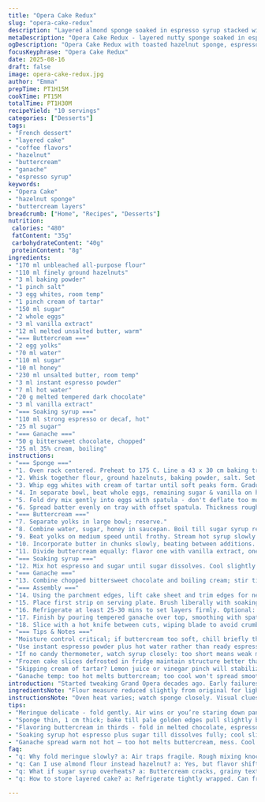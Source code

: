 ```yaml
---
title: "Opera Cake Redux"
slug: "opera-cake-redux"
description: "Layered almond sponge soaked in espresso syrup stacked with three flavored buttercreams and topped with shiny ganache. Classic approach with altered ratios for balance and texture, combining almond meal swapped with ground hazelnuts for nuttiness, and replacing sirop de maïs with honey for natural sweetness. Adjusted baking and chilling times based on visual cues and texture feel. Technique focus on folding meringue gently, recognizing bead stage sugar syrup, and gauging cake doneness by a faint golden hue. Ganache sheen signals readiness. Offers swap options like decaf espresso and oat milk cream. Holds up well, freeze before slicing for cleaner edges."
metaDescription: "Opera Cake Redux - layered nutty sponge soaked in espresso syrup with trio buttercreams topped by glossy ganache. Hazelnut swap, honey sweetened, balanced textures."
ogDescription: "Opera Cake Redux with toasted hazelnut sponge, espresso soaked layers, triple buttercream, and shiny ganache finish. Technique calls for gentle meringue folding and syrup heat checks."
focusKeyphrase: "Opera Cake Redux"
date: 2025-08-16
draft: false
image: opera-cake-redux.jpg
author: "Emma"
prepTime: PT1H15M
cookTime: PT15M
totalTime: PT1H30M
recipeYield: "10 servings"
categories: ["Desserts"]
tags:
- "French dessert"
- "layered cake"
- "coffee flavors"
- "hazelnut"
- "buttercream"
- "ganache"
- "espresso syrup"
keywords:
- "Opera Cake"
- "hazelnut sponge"
- "buttercream layers"
breadcrumb: ["Home", "Recipes", "Desserts"]
nutrition: 
 calories: "480"
 fatContent: "35g"
 carbohydrateContent: "40g"
 proteinContent: "8g"
ingredients:
- "170 ml unbleached all-purpose flour"
- "110 ml finely ground hazelnuts"
- "3 ml baking powder"
- "1 pinch salt"
- "3 egg whites, room temp"
- "1 pinch cream of tartar"
- "150 ml sugar"
- "2 whole eggs"
- "3 ml vanilla extract"
- "12 ml melted unsalted butter, warm"
- "=== Buttercream ==="
- "2 egg yolks"
- "70 ml water"
- "110 ml sugar"
- "10 ml honey"
- "230 ml unsalted butter, room temp"
- "3 ml instant espresso powder"
- "7 ml hot water"
- "20 g melted tempered dark chocolate"
- "3 ml vanilla extract"
- "=== Soaking syrup ==="
- "110 ml strong espresso or decaf, hot"
- "25 ml sugar"
- "=== Ganache ==="
- "50 g bittersweet chocolate, chopped"
- "25 ml 35% cream, boiling"
instructions:
- "=== Sponge ==="
- "1. Oven rack centered. Preheat to 175 C. Line a 43 x 30 cm baking tray with parchment leaving two sides overhang for lifting. Butter and dust lightly with flour."
- "2. Whisk together flour, ground hazelnuts, baking powder, salt. Set aside."
- "3. Whip egg whites with cream of tartar until soft peaks form. Gradually add half sugar, beat to firm peaks but not dry. Check texture; should cling but still glossy."
- "4. In separate bowl, beat whole eggs, remaining sugar & vanilla on high until pale, triples volume and ribbons drip slowly from whisk (about 9-11 mins)."
- "5. Fold dry mix gently into eggs with spatula - don't deflate too much. Add melted butter in drizzle, fold carefully till just combined. Then fold in meringue in two increments. The batter should be airy, but no streaks."
- "6. Spread batter evenly on tray with offset spatula. Thickness roughly uniform, about 1 cm. Bake 11-13 mins. Surface dry and golden, edges pulling slightly from pan but still tender when poked. Cool fully on rack."
- "=== Buttercream ==="
- "7. Separate yolks in large bowl; reserve."
- "8. Combine water, sugar, honey in saucepan. Boil till sugar syrup reaches 105-107 C on candy thermometer or when small bubbles form steadily in thickened syrup (about 3-4 mins)."
- "9. Beat yolks on medium speed until frothy. Stream hot syrup slowly into yolks, avoiding whisk blades to prevent splattering. Whip on high 12-15 mins till pale and cool to touch. (Less time if cooler kitchen.)"
- "10. Incorporate butter in chunks slowly, beating between additions. Should emulsify into fluffy texture, not greasy. Troubleshoot: if curdled, chill and whip again."
- "11. Divide buttercream equally: flavor one with vanilla extract, one with melted chocolate, one with dissolved espresso (instant coffee + water). Taste each; adjust bitterness or sweetness with small sugar or coffee additions."
- "=== Soaking syrup ==="
- "12. Mix hot espresso and sugar until sugar dissolves. Cool slightly before use. Can substitute decaf or strong chicory brew. Adjust sugar for acidity and bitterness of your coffee."
- "=== Ganache ==="
- "13. Combine chopped bittersweet chocolate and boiling cream; stir till smooth and glossy. Cool to room temp but not set, spreadable consistency."
- "=== Assembly ==="
- "14. Using the parchment edges, lift cake sheet and trim edges for neat 30 x 13 cm strips. Cut into three equal bands."
- "15. Place first strip on serving plate. Brush liberally with soaking syrup, absorbent sponge will take a good soaking but avoid soggy. Spread chocolate buttercream evenly. Layer second strip, soak, spread coffee buttercream. Top with third strip, soak, then vanilla buttercream, smoothing surface with offset spatula."
- "16. Refrigerate at least 25-30 mins to set layers firmly. Optional: trim edges for clean lines."
- "17. Finish by pouring tempered ganache over top, smoothing with spatula for sheen. Chill again until ganache firms up."
- "18. Slice with a hot knife between cuts, wiping blade to avoid crumb drag."
- "=== Tips & Notes ==="
- "Moisture control critical; if buttercream too soft, chill briefly then rewhip. Swapping almond flour for hazelnut changes flavor and texture; works well if lightly toasted beforehand."
- "Use instant espresso powder plus hot water rather than ready espresso to intensify coffee notes."
- "If no candy thermometer, watch syrup closely: too short means weak meringue, too long makes brittle meringue and grainy buttercream."
- "Frozen cake slices defrosted in fridge maintain structure better than fresh-cut for events."
- "Skipping cream of tartar? Lemon juice or vinegar pinch will stabilize whites."
- "Ganache temp: too hot melts buttercream; too cool won't spread smoothly."
introduction: "Started tweaking Grand Opera decades ago. Early failures—flat sponges, curdled buttercreams, puddled ganache. Learned crucial: meringue folding—gentle is king, knock out air and it's pancake time. Syrup temp hits for yolks are nail-biters but worth it; too cool, buttercream splits. Vanilla, chocolate, coffee—triple threat in layers but balance or bitterness wins. Espresso, strong but not burnt, cuts richness. Hazelnut swapped from almond gave new life, toasted smells prevail. Sponge’s thin, needs gentle bake—golden glow, not dark. Ganache spread warm, not hot—lesson learned hard way; messy melt downtown. Chill, slice cold or face crumble. Quiet artistry, no shortcuts. Taste buds thank me later."
ingredientsNote: "Flour measure reduced slightly from original for lighter crumb. Almond meal replaced by finely ground toasted hazelnuts for deeper nuttiness—not everyone's go-to but gives elegant twist. Baking powder minimal; too much makes brittle. Sugar split in meringue and egg phase for volume and stability. Butter temperature critical—too cold curdles, too warm melts meringue mix. Honey swap for corn syrup adds subtle floral notes and quicker whip in buttercream but changes consistency slightly—if unavailable, light corn syrup or glucose syrup work. Coffee powder dissolves better than brewed espresso to infuse buttercream smoothly without watering down. Cream minimum 35% fat—lower fat cream makes ganache slack. Don’t skimp on salt; even pinch enhances biscuit base and bittersweet contrasts nicely. Hand-whisk whipped white takes patience; electric gives speed but watch aeration."
instructionsNote: "Oven heat varies; watch sponge closely. Visual clues override timers. Sponge done when light golden and bounces back gently to touch; toothpick testing invites soggy disappointment. Meringue stiffness check: sheen and firm peak crucial—under whippin’ means drooping final texture. Candy thermometer best friend during sugar stage; without, look for steady slow bubbles, syrup thickens quickly after boiling. Pour syrup off-center to avoid egg coagulation. Butter at room temp but cool enough not to thin mixture too much—emulsifying beaten yolks and butter requires patience and gradual blending; curdling signals speed-up, chill, and rewhip. Divide buttercream pre-flavoring for less waste and precise taste control. Syrup soak: dab brush on sponge, saturate but no puddle pooling or cake falls apart. Ganache spread when just warm enough to coat—spreading cold ganache tears edges, too hot dissolves buttercream layers. Refrigerate fully between stages; helps hold complex layers together. Slice sharp and hot knife reduces crumb drag and messy presentation."
tips:
- "Meringue delicate - fold gently. Air wins or you’re staring down pancake texture. Watch sugar syrup bubbles, steady small ones near bead stage; too fast means brittle. Temperature matters; eyeball for syrup sheen and feel for silky mousse stage before adding butter chunks. Butter too cold kills emulsions, too warm breaks mix. Room temp but firm works best."
- "Sponge thin, 1 cm thick; bake till pale golden edges pull slightly but center bounces back; toothpick invites soggy mess. Listen for slight crisp crust sound when tapping gently. Edges cool and shrink signals done; timing varies per oven. Let cool fully before soaking; hot sponge tears easy, cold saves structure but soaks slower."
- "Flavoring buttercream in thirds - fold in melted chocolate, espresso powder dissolved in water, and vanilla last. Taste each batch; adjust sugar or coffee powder bit by bit. Espresso powder better than brewed coffee here; no watering down buttercream texture. Honey swap for corn syrup changes consistency subtly, watch whip speed then."
- "Soaking syrup hot espresso plus sugar till dissolves fully; cool slightly before brushing. Saturate sponge but no puddles or soggy collapse. Decaf or chicory possible. Sugar tweak to cut coffee bitterness or acidity – no candy thermometer? Watch bubbles, look for thick syrup slow bubbling. Heat critical for yolks in buttercream, off temp kills hold and texture."
- "Ganache spread warm not hot – too hot melts buttercream, mess. Cool till thicker but spreadable. Room temp works best. Chill fully to firm layers. Slice sharp knife, heated between cuts, quick wipes stops crumb drag. Freeze before slicing really helps edges hold clean lines but slows serving readiness."
faq:
- "q: Why fold meringue slowly? a: Air traps fragile. Rough mixing knocks sweet lightness. Makes dense cake. Folding in increments – key. Keeps volume. No shortcuts."
- "q: Can I use almond flour instead hazelnut? a: Yes, but flavor shifts. Almond lighter, less deep nuttiness. Toast nuts lightly if possible; raw can dull texture. Swap equal volumes. Beware moisture changes; adjust bake times if needed."
- "q: What if sugar syrup overheats? a: Buttercream cracks, grainy texture appears. Overcooked syrup makes brittle meringue worse. Start over quickest. If syrup too cool? Buttercream splits, weak hold. Practice temp range 105-107 C. No thermometer? Look for steady bubbles, thick syrup, slow slow slow pour."
- "q: How to store layered cake? a: Refrigerate tightly wrapped. Can freeze before cutting for cleaner slices. Thaw in fridge overnight. Avoid room temp extended – buttercream softens, ganache sweats. Serve chilled or slight warm depending on room temp."

---
```

